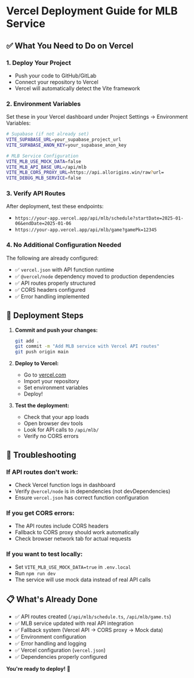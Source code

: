 # Vercel Deployment Guide for MLB Service

## ✅ What You Need to Do on Vercel

### 1. **Deploy Your Project**
- Push your code to GitHub/GitLab
- Connect your repository to Vercel
- Vercel will automatically detect the Vite framework

### 2. **Environment Variables**
Set these in your Vercel dashboard under Project Settings → Environment Variables:

```bash
# Supabase (if not already set)
VITE_SUPABASE_URL=your_supabase_project_url
VITE_SUPABASE_ANON_KEY=your_supabase_anon_key

# MLB Service Configuration
VITE_MLB_USE_MOCK_DATA=false
VITE_MLB_API_BASE_URL=/api/mlb
VITE_MLB_CORS_PROXY_URL=https://api.allorigins.win/raw?url=
VITE_DEBUG_MLB_SERVICE=false
```

### 3. **Verify API Routes**
After deployment, test these endpoints:
- `https://your-app.vercel.app/api/mlb/schedule?startDate=2025-01-06&endDate=2025-01-06`
- `https://your-app.vercel.app/api/mlb/game?gamePk=12345`

### 4. **No Additional Configuration Needed**
The following are already configured:
- ✅ `vercel.json` with API function runtime
- ✅ `@vercel/node` dependency moved to production dependencies
- ✅ API routes properly structured
- ✅ CORS headers configured
- ✅ Error handling implemented

## 🚀 Deployment Steps

1. **Commit and push your changes:**
   ```bash
   git add .
   git commit -m "Add MLB service with Vercel API routes"
   git push origin main
   ```

2. **Deploy to Vercel:**
   - Go to [vercel.com](https://vercel.com)
   - Import your repository
   - Set environment variables
   - Deploy!

3. **Test the deployment:**
   - Check that your app loads
   - Open browser dev tools
   - Look for API calls to `/api/mlb/`
   - Verify no CORS errors

## 🔧 Troubleshooting

### If API routes don't work:
- Check Vercel function logs in dashboard
- Verify `@vercel/node` is in dependencies (not devDependencies)
- Ensure `vercel.json` has correct function configuration

### If you get CORS errors:
- The API routes include CORS headers
- Fallback to CORS proxy should work automatically
- Check browser network tab for actual requests

### If you want to test locally:
- Set `VITE_MLB_USE_MOCK_DATA=true` in `.env.local`
- Run `npm run dev`
- The service will use mock data instead of real API calls

## 📋 What's Already Done

- ✅ API routes created (`/api/mlb/schedule.ts`, `/api/mlb/game.ts`)
- ✅ MLB service updated with real API integration
- ✅ Fallback system (Vercel API → CORS proxy → Mock data)
- ✅ Environment configuration
- ✅ Error handling and logging
- ✅ Vercel configuration (`vercel.json`)
- ✅ Dependencies properly configured

**You're ready to deploy!** 🎉
